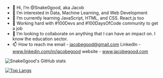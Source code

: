 - 👋 Hi, I’m @Snake0good, aka Jacob
- 👀 I’m interested in Data, Machine Learning, and Web Development
- 🌱 I’m currently learning JavaScript, HTML, and CSS. React.js too
- 🚀 Working hard with #100Devs and #100DaysOfCode community to get a job
- 💞️ I’m looking to collaborate on anything that I can have an impact on. I know the education sector. 
- 📫 How to reach me 
email - jacobegood@gmail.com
LinkedIn - www.linkedin.com/in/jacobegood
website - www.jacobegood.com

<!---
Snake0good/Snake0good is a ✨ special ✨ repository because its `README.md` (this file) appears on your GitHub profile.
You can click the Preview link to take a look at your changes.
--->

![Snake0good's GitHub stats](https://github-readme-stats.vercel.app/api?username=Snake0good&show_icons=true&theme=radical)

[![Top Langs](https://github-readme-stats.vercel.app/api/top-langs/?username=Snake0good&layout=compact)](https://github.com/Snake0good/github-readme-stats)



